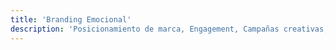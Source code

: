 ```yaml
---
title: 'Branding Emocional'
description: 'Posicionamiento de marca, Engagement, Campañas creativas, Diseño y programación web y Estrategias para mejorar reputación online.'
---
```

